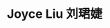---
user: joyce
title: Joyce Liu 刘珺婕
position: Interaction Designer
company: Bosch UX / Cheese Videos
featured: true
talk: keynote

bio: "Joyce is a multi-disciplinary designer. <br/>
She is currently an Interaction Designer at Bosch UX. She and Junchao Lv founded CheeseVideos, an independent UX lab to explore and solve daily life challenges. <br/>
As a committee member at Startup Grind Shanghai, she runs the entrepreneur community and organizes monthly events."

biocn: "刘珺婕是一个涉足多领域的设计师。<br/>
她目前是Bosch UX部门的交互设计师。她和俊超一同创办了CheeseVideos，来探索并尝试解决生活中的痛点。<br/>
她是Startup Grind Shanghai组委会成员，帮助运营初创企业社群并组织线下活动。"

---
